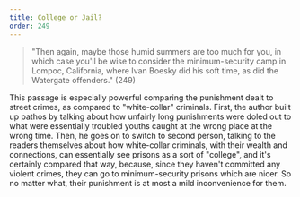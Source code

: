 ```yaml
---
title: College or Jail?
order: 249
---
```


> "Then again, maybe those humid summers are too much for you, in which case you'll be wise to consider the minimum-security camp in Lompoc, California, where Ivan Boesky did his soft time, as did the Watergate offenders." (249)

This passage is especially powerful comparing the punishment dealt to street crimes, as compared to "white-collar" criminals. First, the author built up pathos by talking about how unfairly long punishments were doled out to what were essentially troubled youths caught at the wrong place at the wrong time. Then, he goes on to switch to second person, talking to the readers themselves about how white-collar criminals, with their wealth and connections, can essentially see prisons as a sort of "college", and it's certainly compared that way, because, since they haven't committed any violent crimes, they can go to minimum-security prisons which are nicer. So no matter what, their punishment is at most a mild inconvenience for them.